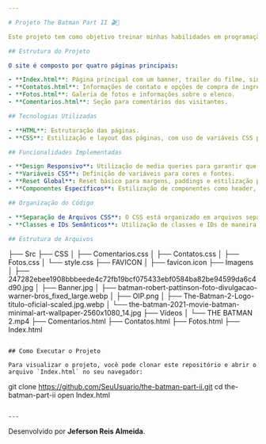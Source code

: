 ```yaml
---

# Projeto The Batman Part II 🎬🦇

Este projeto tem como objetivo treinar minhas habilidades em programação web front-end, utilizando HTML e CSS. Escolhi criar um site temático sobre "The Batman Part II" para praticar conceitos de design responsivo, uso de variáveis CSS e organização de código. Este é o meu primeiro site desenvolvido.

## Estrutura do Projeto

O site é composto por quatro páginas principais:

- **Index.html**: Página principal com um banner, trailer do filme, sinopse e seção de atores.
- **Contatos.html**: Informações de contato e opções de compra de ingressos.
- **Fotos.html**: Galeria de fotos e informações sobre o elenco.
- **Comentarios.html**: Seção para comentários dos visitantes.

## Tecnologias Utilizadas

- **HTML**: Estruturação das páginas.
- **CSS**: Estilização e layout das páginas, com uso de variáveis CSS para facilitar a manutenção e a consistência visual.

## Funcionalidades Implementadas

- **Design Responsivo**: Utilização de media queries para garantir que o site seja visualizado corretamente em diferentes dispositivos.
- **Variáveis CSS**: Definição de variáveis para cores e fontes.
- **Reset Global**: Reset básico para margens, paddings e estilização padrão.
- **Componentes Específicos**: Estilização de componentes como header, footer, banner, botões e cards de atores.

## Organização do Código

- **Separação de Arquivos CSS**: O CSS está organizado em arquivos separados para cada página, facilitando a manutenção e a escalabilidade do projeto.
- **Classes e IDs Semânticos**: Utilização de classes e IDs de maneira semântica para identificar componentes e seções do site, melhorando a legibilidade do código.

## Estrutura de Arquivos

```
├── Src
├── CSS
│   ├── Comentarios.css
│   ├── Contatos.css
│   ├── Fotos.css
│   └── style.css
├── FAVICON
│   ├── favicon.icon
├── Imagens
│   ├── 247282ebee1908bbbeede4c72fb19bcf075433ebf0584ba82be94599da6c4d90.jpg
│   ├── Banner.jpg
│   ├── batman-robert-pattinson-foto-divulgacao-warner-bros_fixed_large.webp
│   ├── OIP.png
│   ├── The-Batman-2-Logo-titulo-oficial-scaled.jpg.webp
│   └── the-batman-2021-movie-batman-minimal-art-wallpaper-2560x1080_14.jpg
├── Vídeos
│   └── THE BATMAN 2.mp4
├── Comentarios.html
├── Contatos.html
├── Fotos.html
├── Index.html
```

## Como Executar o Projeto

Para visualizar o projeto, você pode clonar este repositório e abrir o arquivo `Index.html` no seu navegador:

```
git clone https://github.com/SeuUsuario/the-batman-part-ii.git
cd the-batman-part-ii
open Index.html
```

---
```


Desenvolvido por **Jeferson Reis Almeida**.
